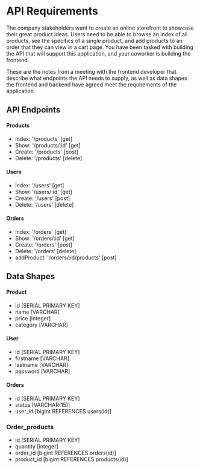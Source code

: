 # API Requirements
The company stakeholders want to create an online storefront to showcase their great product ideas. Users need to be able to browse an index of all products, see the specifics of a single product, and add products to an order that they can view in a cart page. You have been tasked with building the API that will support this application, and your coworker is building the frontend.

These are the notes from a meeting with the frontend developer that describe what endpoints the API needs to supply, as well as data shapes the frontend and backend have agreed meet the requirements of the application. 

## API Endpoints
#### Products
- Index: '/products' [get]
- Show: '/products/:id' [get]
- Create: '/products' [post]
- Delete: '/products' [delete]

#### Users
- Index: '/users' [get]
- Show: '/users/:id' [get]
- Create: '/users' [post]
- Delete: '/users' [delete]


#### Orders
- Index: '/orders' [get]
- Show: '/orders/:id' [get]
- Create: '/orders' [post]
- Delete: '/orders' [delete]
- addProduct: '/orders/:id/products' [post]

## Data Shapes
#### Product
- id [SERIAL PRIMARY KEY]
- name [VARCHAR]
- price [integer]
- category [VARCHAR]

#### User
- id [SERIAL PRIMARY KEY]
- firstname [VARCHAR]
- lastname [VARCHAR]
- password [VARCHAR]

#### Orders
- id [SERIAL PRIMARY KEY]
- status [VARCHAR(15)]
- user_id [bigint REFERENCES users(id)]

### Order_products
- id [SERIAL PRIMARY KEY]
- quantity [integer]
- order_id [bigint REFERENCES orders(id)]
- product_id [bigint REFERENCES products(id)]